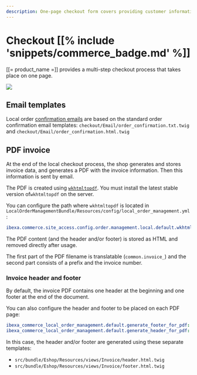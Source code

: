 ```yaml
---
description: One-page checkout form covers providing customer information, addresses, payment and shipping methods.
---
```


# Checkout [[% include 'snippets/commerce_badge.md' %]]

[[= product_name =]] provides a multi-step checkout process that takes place on one page.

![](checkout.png)

## Email templates

Local order [confirmation emails](order_confirmation.md) are based on the standard order confirmation email templates:
`checkout/Email/order_confirmation.txt.twig` and `checkout/Email/order_confirmation.html.twig`

## PDF invoice

At the end of the local checkout process, the shop generates and stores invoice data, and generates a PDF with the invoice information.
Then this information is sent by email.

The PDF is created using [`wkhtmltopdf`](http://wkhtmltopdf.org).
You must install the latest stable version of`wkhtmltopdf` on the server.

You can configure the path where `wkhtmltopdf` is located in `LocalOrderManagementBundle/Resources/config/local_order_management.yml`:

``` yaml
ibexa.commerce.site_access.config.order.management.local.default.wkhtmltopdf_server_path: '/usr/bin/wkhtmltopdf'
```

The PDF content (and the header and/or footer) is stored as HTML and removed directly after usage.

The first part of the PDF filename is translatable (`common.invoice_`) and the second part consists of a prefix and the invoice number.

### Invoice header and footer

By default, the invoice PDF contains one header at the beginning and one footer at the end of the document.

You can also configure the header and footer to be placed on each PDF page:

``` yaml
ibexa_commerce_local_order_management.default.generate_footer_for_pdf: true
ibexa_commerce_local_order_management.default.generate_header_for_pdf: true
```

In this case, the header and/or footer are generated using these separate templates:

- `src/bundle/Eshop/Resources/views/Invoice/header.html.twig`
- `src/bundle/Eshop/Resources/views/Invoice/footer.html.twig`
